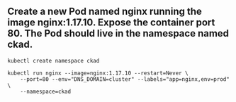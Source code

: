 


## Create a new Pod named nginx running the image nginx:1.17.10. Expose the container port 80. The Pod should live in the namespace named ckad.


```
kubectl create namespace ckad

kubectl run nginx --image=nginx:1.17.10 --restart=Never \
    --port=80 --env="DNS_DOMAIN=cluster" --labels="app=nginx,env=prod" \
    --namespace=ckad

```



